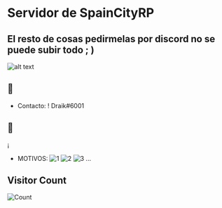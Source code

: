 # Servidor de SpainCityRP
## El resto de cosas pedirmelas por discord no se puede subir todo ; )


![alt text](https://media.discordapp.net/attachments/794598834231050290/806274828734431246/gifdiscord.gif)

## :rocket: 
- Contacto: ! Draik#6001 
## :rocket: 
¡
- MOTIVOS:
![1](https://media.discordapp.net/attachments/890602049425784892/1007728153747275826/Screenshot_2022-08-12-21-11-11-126_com.android.chrome.jpg?width=316&height=702)
![2](https://media.discordapp.net/attachments/890602049425784892/1007728154128949388/Screenshot_2022-08-12-21-11-33-923_com.android.chrome.jpg?width=316&height=702)
![3](https://cdn.discordapp.com/attachments/980931199524548668/1051496072054308865/image.png)
...
## Visitor Count
![Count](https://profile-counter.glitch.me/spaincity/count.svg)
